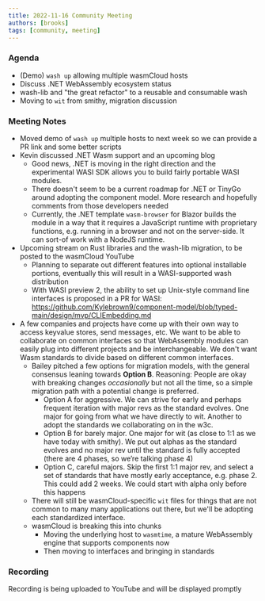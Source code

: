 ```yaml
---
title: 2022-11-16 Community Meeting
authors: [brooks]
tags: [community, meeting]
---
```


### Agenda

- (Demo) `wash up` allowing multiple wasmCloud hosts
- Discuss .NET WebAssembly ecosystem status
- wash-lib and "the great refactor" to a reusable and consumable wash
- Moving to `wit` from smithy, migration discussion

<!--truncate-->

### Meeting Notes

- Moved demo of `wash up` multiple hosts to next week so we can provide a PR link and some better scripts
- Kevin discussed .NET Wasm support and an upcoming blog
  - Good news, .NET is moving in the right direction and the experimental WASI SDK allows you to build fairly portable WASI modules.
  - There doesn't seem to be a current roadmap for .NET or TinyGo around adopting the component model. More research and hopefully comments from those developers needed
  - Currently, the .NET template `wasm-browser` for Blazor builds the module in a way that it requires a JavaScript runtime with proprietary functions, e.g. running in a browser and not on the server-side. It can sort-of work with a NodeJS runtime.
- Upcoming stream on Rust libraries and the wash-lib migration, to be posted to the wasmCloud YouTube
  - Planning to separate out different features into optional installable portions, eventually this will result in a WASI-supported wash distribution
  - With WASI preview 2, the ability to set up Unix-style command line interfaces is proposed in a PR for WASI: https://github.com/Kylebrown9/component-model/blob/typed-main/design/mvp/CLIEmbedding.md
- A few companies and projects have come up with their own way to access keyvalue stores, send messages, etc. We want to be able to collaborate on common interfaces so that WebAssembly modules can easily plug into different projects and be interchangeable. We don't want Wasm standards to divide based on different common interfaces.
  - Bailey pitched a few options for migration models, with the general consensus leaning towards **Option B**. Reasoning: People are okay with breaking changes _occasionally_ but not all the time, so a simple migration path with a potential change is preferred.
    - Option A for aggressive. We can strive for early and perhaps frequent iteration with major revs as the standard evolves. One major for going from what we have directly to wit. Another to adopt the standards we collaborating on in the w3c.
    - Option B for barely major. One major for wit (as close to 1:1 as we have today with smithy). We put out alphas as the standard evolves and no major rev until the standard is fully accepted (there are 4 phases, so we’re talking phase 4)
    - Option C, careful majors. Skip the first 1:1 major rev, and select a set of standards that have mostly early acceptance, e.g. phase 2. This could add 2 weeks. We could start with alpha only before this happens
  - There will still be wasmCloud-specific `wit` files for things that are not common to many many applications out there, but we'll be adopting each standardized interface.
  - wasmCloud is breaking this into chunks
    - Moving the underlying host to `wasmtime`, a mature WebAssembly engine that supports components now
    - Then moving to interfaces and bringing in standards

### Recording

Recording is being uploaded to YouTube and will be displayed promptly
